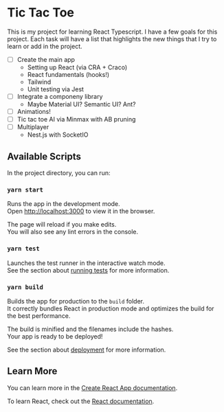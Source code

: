 # Tic Tac Toe

This is my project for learning React Typescript. I have a few goals for this project. Each task will have a list that highlights the new things that I try to learn or add in the project.

- [ ] Create the main app
  - Setting up React (via CRA + Craco)
  - React fundamentals (hooks!)
  - Tailwind
  - Unit testing via Jest
- [ ] Integrate a componeny library
  - Maybe Material UI? Semantic UI? Ant?
- [ ] Animations!
- [ ] Tic tac toe AI via Minmax with AB pruning
- [ ] Multiplayer
  - Nest.js with SocketIO

## Available Scripts

In the project directory, you can run:

### `yarn start`

Runs the app in the development mode.\
Open [http://localhost:3000](http://localhost:3000) to view it in the browser.

The page will reload if you make edits.\
You will also see any lint errors in the console.

### `yarn test`

Launches the test runner in the interactive watch mode.\
See the section about [running tests](https://facebook.github.io/create-react-app/docs/running-tests) for more information.

### `yarn build`

Builds the app for production to the `build` folder.\
It correctly bundles React in production mode and optimizes the build for the best performance.

The build is minified and the filenames include the hashes.\
Your app is ready to be deployed!

See the section about [deployment](https://facebook.github.io/create-react-app/docs/deployment) for more information.

## Learn More

You can learn more in the [Create React App documentation](https://facebook.github.io/create-react-app/docs/getting-started).

To learn React, check out the [React documentation](https://reactjs.org/).
